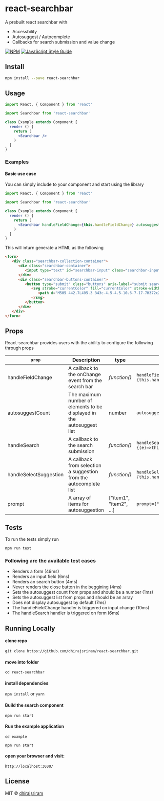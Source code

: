 # react-searchbar

A prebuilt react searchbar with

- Accessbility
- Autosuggest / Autocomplete
- Callbacks for search submission and value change

[![NPM](https://img.shields.io/npm/v/react-searchbar.svg)](https://www.npmjs.com/package/react-searchbar) [![JavaScript Style Guide](https://img.shields.io/badge/code_style-standard-brightgreen.svg)](https://standardjs.com)

## Install

```bash
npm install --save react-searchbar
```

## Usage

```jsx
import React, { Component } from 'react'

import Searchbar from 'react-searchbar'

class Example extends Component {
  render () {
    return (
      <Searchbar />
    )
  }
}
```

### Examples

#### Basic use case

You can simply include <Searchbar> to your component and start using the library

```jsx
import React, { Component } from 'react'

import Searchbar from 'react-searchbar'

class Example extends Component {
  render () {
    return (
      <Searchbar handleFieldChange={this.handleFieldChange} autosuggestCount={15} handleSearch={(e)=>this.handleSearch()} handleSelectSuggestion={this.handleSelectedSuggestion} prompt={names}></Searchbar>
    )
  }
}
```

This will inturn generate a HTML as the following

```html
<form>
   <div class="searchbar-collection-container">
      <div class="searchbar-container">
         <input type="text" id="searchbar-input" class="searchbar-input" name="st" maxlength="90" placeholder="Search" aria-label="Type to search. Navigate below to hear suggestions" autocomplete="off" autocorrect="off" autocapitolize="off" spellcheck="false" value="">
      </div>
      <div class="searchbar-buttons-container">
         <button type="submit" class="buttons" aria-label="submit search" title="Search">
            <svg stroke="currentColor" fill="currentColor" stroke-width="0" viewBox="0 0 512 512" height="1em" width="1em" xmlns="http://www.w3.org/2000/svg">
               <path d="M505 442.7L405.3 343c-4.5-4.5-10.6-7-17-7H372c27.6-35.3 44-79.7 44-128C416 93.1 322.9 0 208 0S0 93.1 0 208s93.1 208 208 208c48.3 0 92.7-16.4 128-44v16.3c0 6.4 2.5 12.5 7 17l99.7 99.7c9.4 9.4 24.6 9.4 33.9 0l28.3-28.3c9.4-9.4 9.4-24.6.1-34zM208 336c-70.7 0-128-57.2-128-128 0-70.7 57.2-128 128-128 70.7 0 128 57.2 128 128 0 70.7-57.2 128-128 128z"></path>
            </svg>
         </button>
      </div>
   </div>
</form>
```

## Props

React-searchbar provides users with the ability to configure the following through props

| `prop`  | Description|  type | Example |
|---------|------------|----------|-------|
|handleFieldChange|A callback to the onChange event from the search bar|*function()*| ```handleFieldChange={this.handleFieldChange}```|
|autosuggestCount|The maximum number of elements to be displayed in the autosuggest list|number|``autosuggestCount={15}``|
|handleSearch|A callback to the search submission|*function()*|```handleSearch={(e)=>this.handleSearch()}```|
|handleSelectSuggestion|A callback from selection a suggestion from the autocomplete list|*function()*|```handleSelectSuggestion={this.handleSelectedSuggestion}```|
|prompt|A array of items for autosuggestion|["item1", "item2", ...]|```prompt={"Lary","Paige"}```|

## Tests

To run the tests simply run

```bash
npm run test
```
### Following are the available test cases

- Renders a form (49ms)
- Renders an input field (6ms)
- Renders an search button (4ms)
- Never renders the close button in the beggining (4ms)
- Sets the autosuggest count from props and should be a number (1ms)
- Sets the autosuggest list from props and should be an array
- Does not display autosuggest by default (7ms)
- The handleFieldChange handler is triggered on input change (10ms)
- The handleSearch handler is triggered on form (6ms)

## Running Locally

#### clone repo

`git clone https://github.com/dhirajsriram/react-searchbar.git`

#### move into folder

`cd react-searchbar`

#### install dependencies

`npm install` or `yarn`

#### Build the search component

`npm run start`

#### Run the example application

`cd example`

`npm run start`

#### open your browser and visit:

`http://localhost:3000/`



## License

MIT © [dhirajsriram](https://github.com/dhirajsriram)
